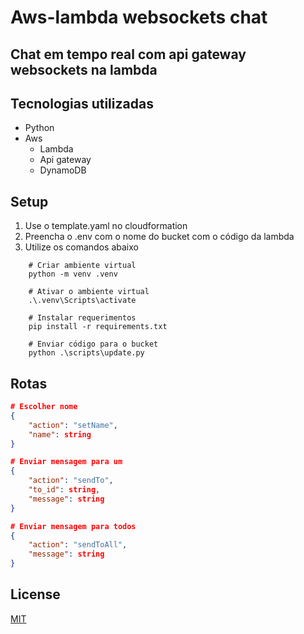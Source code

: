 # Aws-lambda websockets chat

## Chat em tempo real com api gateway websockets na lambda

## Tecnologias utilizadas

* Python
* Aws
    * Lambda
    * Api gateway
    * DynamoDB

## Setup

1. Use o template.yaml no cloudformation
2. Preencha o .env com o nome do bucket com o código da lambda
3. Utilize os comandos abaixo
```console
    # Criar ambiente virtual
    python -m venv .venv

    # Ativar o ambiente virtual
    .\.venv\Scripts\activate

    # Instalar requerimentos
    pip install -r requirements.txt

    # Enviar código para o bucket
    python .\scripts\update.py
```

## Rotas

```json
# Escolher nome
{
    "action": "setName",
    "name": string
}

# Enviar mensagem para um
{
    "action": "sendTo",
    "to_id": string,
    "message": string
}

# Enviar mensagem para todos
{
    "action": "sendToAll",
    "message": string
}
```

## License
[MIT](https://choosealicense.com/licenses/mit/)